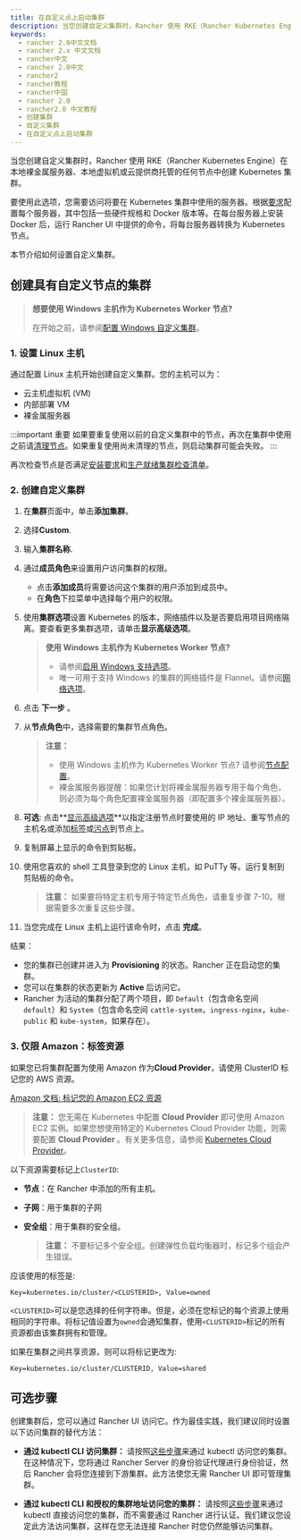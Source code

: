 ```yaml
---
title: 在自定义点上启动集群
description: 当您创建自定义集群时，Rancher 使用 RKE（Rancher Kubernetes Engine）在本地裸金属服务器、本地虚拟机或云提供商托管的任何节点中创建 Kubernetes 集群。要使用此选项，您需要访问将要在 Kubernetes 集群中使用的服务器。根据要求配置每个服务器，其中包括一些硬件规格和 Docker 版本等。在每台服务器上安装 Docker 后，运行 Rancher UI 中提供的命令，将每台服务器转换为 Kubernetes 节点。本节介绍如何设置自定义集群。
keywords:
  - rancher 2.0中文文档
  - rancher 2.x 中文文档
  - rancher中文
  - rancher 2.0中文
  - rancher2
  - rancher教程
  - rancher中国
  - rancher 2.0
  - rancher2.0 中文教程
  - 创建集群
  - 自定义集群
  - 在自定义点上启动集群
---
```


当您创建自定义集群时，Rancher 使用 RKE（Rancher Kubernetes Engine）在本地裸金属服务器、本地虚拟机或云提供商托管的任何节点中创建 Kubernetes 集群。

要使用此选项，您需要访问将要在 Kubernetes 集群中使用的服务器。根据[要求](/docs/cluster-provisioning/node-requirements/_index)配置每个服务器，其中包括一些硬件规格和 Docker 版本等。在每台服务器上安装 Docker 后，运行 Rancher UI 中提供的命令，将每台服务器转换为 Kubernetes 节点。

本节介绍如何设置自定义集群。

## 创建具有自定义节点的集群

> **想要使用 Windows 主机作为 Kubernetes Worker 节点?**
>
> 在开始之前，请参阅[配置 Windows 自定义集群](/docs/cluster-provisioning/rke-clusters/windows-clusters/_index)。

### 1. 设置 Linux 主机

通过配置 Linux 主机开始创建自定义集群。您的主机可以为：

- 云主机虚拟机 (VM)
- 内部部署 VM
- 裸金属服务器

:::important 重要
如果要重复使用以前的自定义集群中的节点，再次在集群中使用之前请[清理节点](/docs/faq/removing-rancher/_index)。如果重复使用尚未清理的节点，则启动集群可能会失败。
:::

再次检查节点是否满足[安装要求](/docs/cluster-provisioning/node-requirements/_index)和[生产就绪集群检查清单](/docs/cluster-provisioning/production/_index)。

### 2. 创建自定义集群

1. 在**集群**页面中，单击**添加集群**。

2. 选择**Custom**.

3. 输入**集群名称**.

4. 通过**成员角色**来设置用户访问集群的权限。

   - 点击**添加成员**将需要访问这个集群的用户添加到成员中。
   - 在**角色**下拉菜单中选择每个用户的权限。

5. 使用**集群选项**设置 Kubernetes 的版本，网络插件以及是否要启用项目网络隔离。要查看更多集群选项，请单击**显示高级选项**。

   > **使用 Windows 主机作为 Kubernetes Worker 节点?**
   >
   > - 请参阅[启用 Windows 支持选项](/docs/cluster-provisioning/rke-clusters/windows-clusters/_index)。
   > - 唯一可用于支持 Windows 的集群的网络插件是 Flannel。请参阅[网络选项](/docs/cluster-provisioning/rke-clusters/windows-clusters/_index)。

6. 点击 **下一步** 。

7. 从**节点角色**中，选择需要的集群节点角色。

   > **注意：**
   >
   > - 使用 Windows 主机作为 Kubernetes Worker 节点? 请参阅[节点配置](/docs/cluster-provisioning/rke-clusters/windows-clusters/_index)。
   > - 裸金属服务器提醒：如果您计划将裸金属服务器专用于每个角色，则必须为每个角色配置裸金属服务器（即配置多个裸金属服务器）。

8. **可选**: 点击**[显示高级选项](/docs/cluster-provisioning/rke-clusters/custom-nodes/agent-options/_index)**以指定注册节点时要使用的 IP 地址、重写节点的主机名或添加[标签](https://kubernetes.io/docs/concepts/overview/working-with-objects/labels/)或[污点](https://kubernetes.io/docs/concepts/configuration/taint-and-toleration/)到节点上。

9. 复制屏幕上显示的命令到剪贴板。

10. 使用您喜欢的 shell 工具登录到您的 Linux 主机，如 PuTTy 等。运行复制到剪贴板的命令。

    > **注意：** 如果要将特定主机专用于特定节点角色，请重复步骤 7-10。根据需要多次重复这些步骤。

11. 当您完成在 Linux 主机上运行该命令时，点击 **完成**。

结果：

- 您的集群已创建并进入为 **Provisioning** 的状态。Rancher 正在启动您的集群。
- 您可以在集群的状态更新为 **Active** 后访问它。
- Rancher 为活动的集群分配了两个项目，即 `Default`（包含命名空间 `default`）和 `System`（包含命名空间 `cattle-system`，`ingress-nginx`，`kube-public` 和 `kube-system`，如果存在）。

### 3. 仅限 Amazon：标签资源

如果您已将集群配置为使用 Amazon 作为**Cloud Provider**，请使用 ClusterID 标记您的 AWS 资源。

[Amazon 文档: 标记您的 Amazon EC2 资源](https://docs.aws.amazon.com/zh_cn/AWSEC2/latest/UserGuide/Using_Tags.html)

> **注意：** 您无需在 Kubernetes 中配置 **Cloud Provider** 即可使用 Amazon EC2 实例。如果您想使用特定的 Kubernetes Cloud Provider 功能，则需要配置 **Cloud Provider** 。有关更多信息，请参阅 [Kubernetes Cloud Provider](https://kubernetes.io/docs/concepts/cluster-administration/cloud-providers/)。

以下资源需要标记上`ClusterID`:

- **节点**：在 Rancher 中添加的所有主机。
- **子网**：用于集群的子网
- **安全组**：用于集群的安全组。

  > **注意：** 不要标记多个安全组。创建弹性负载均衡器时，标记多个组会产生错误。

应该使用的标签是:

```
Key=kubernetes.io/cluster/<CLUSTERID>, Value=owned
```

`<CLUSTERID>`可以是您选择的任何字符串。但是，必须在您标记的每个资源上使用相同的字符串。将标记值设置为`owned`会通知集群，使用`<CLUSTERID>`标记的所有资源都由该集群拥有和管理。

如果在集群之间共享资源，则可以将标记更改为:

```
Key=kubernetes.io/cluster/CLUSTERID, Value=shared
```

## 可选步骤

创建集群后，您可以通过 Rancher UI 访问它。作为最佳实践，我们建议同时设置以下访问集群的替代方法：

- **通过 kubectl CLI 访问集群：** 请按照[这些步骤](/docs/cluster-admin/cluster-access/kubectl/_index)来通过 kubectl 访问您的集群。在这种情况下，您将通过 Rancher Server 的身份验证代理进行身份验证，然后 Rancher 会将您连接到下游集群。此方法使您无需 Rancher UI 即可管理集群。

- **通过 kubectl CLI 和授权的集群地址访问您的集群：** 请按照[这些步骤](/docs/cluster-admin/cluster-access/kubectl/_index)来通过 kubectl 直接访问您的集群，而不需要通过 Rancher 进行认证。我们建议您设定此方法访问集群，这样在您无法连接 Rancher 时您仍然能够访问集群。
